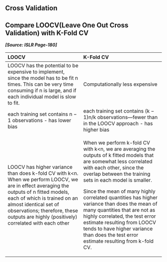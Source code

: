 ## Cross Validation

## Compare LOOCV(Leave One Out Cross Validation) with K-Fold CV

***[Source: ISLR Page-180]*** 

|LOOCV|K-Fold CV|
| :-- | :-- |
|LOOCV has the potential to be expensive to implement, since the model has to be fit n times. This can be very time consuming if n is large, and if each individual model is slow to fit.|Computationally less expensive|
|each training set contains n − 1 observations - has lower bias|each training set contains (k − 1)n/k observations—fewer than in the LOOCV approach - has higher bias|
|LOOCV has higher variance than does k-fold CV with k<n. When we perform LOOCV, we are in effect averaging the outputs of n fitted models, each of which is trained on an almost identical set of observations; therefore, these outputs are highly (positively) correlated with each other|<p>When we perform k-fold CV with k<n, we are averaging the outputs of k fitted models that are somewhat less correlated with each other, since the overlap between the training sets in each model is smaller.</p><p>Since the mean of many highly correlated quantities has higher variance than does the mean of many quantities that are not as highly correlated, the test error estimate resulting from LOOCV tends to have higher variance than does the test error estimate resulting from k-fold CV.</p>|
